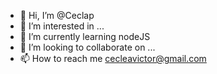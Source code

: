 - 👋 Hi, I’m @Ceclap
- 👀 I’m interested in ...
- 🌱 I’m currently learning nodeJS
- 💞️ I’m looking to collaborate on ...
- 📫 How to reach me cecleavictor@gmail.com

<!---
Ceclap/Ceclap is a ✨ special ✨ repository because its `README.md` (this file) appears on your GitHub profile.
You can click the Preview link to take a look at your changes.
--->
